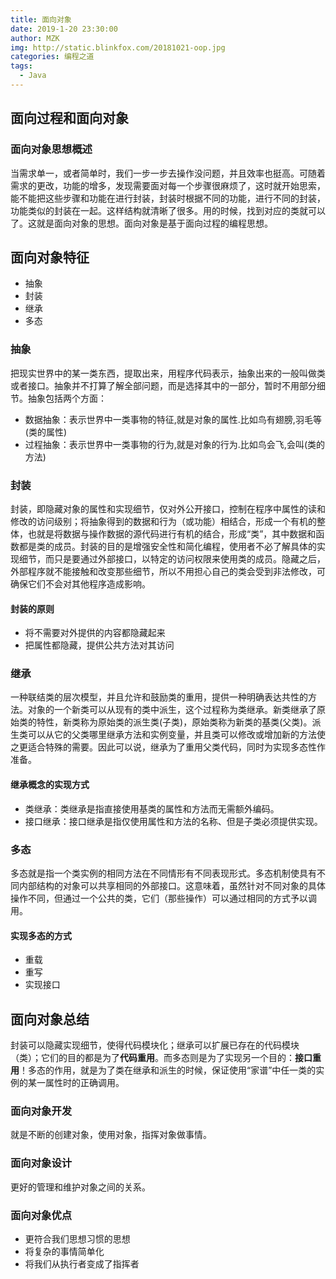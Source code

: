 ```yaml
---
title: 面向对象
date: 2019-1-20 23:30:00
author: MZK
img: http://static.blinkfox.com/20181021-oop.jpg
categories: 编程之道
tags:
  - Java
---
```

## 面向过程和面向对象



### 面向对象思想概述

当需求单一，或者简单时，我们一步一步去操作没问题，并且效率也挺高。可随着需求的更改，功能的增多，发现需要面对每一个步骤很麻烦了，这时就开始思索，能不能把这些步骤和功能在进行封装，封装时根据不同的功能，进行不同的封装，功能类似的封装在一起。这样结构就清晰了很多。用的时候，找到对应的类就可以了。这就是面向对象的思想。面向对象是基于面向过程的编程思想。

## 面向对象特征

- 抽象
- 封装
- 继承
- 多态

### 抽象

把现实世界中的某一类东西，提取出来，用程序代码表示，抽象出来的一般叫做类或者接口。抽象并不打算了解全部问题，而是选择其中的一部分，暂时不用部分细节。抽象包括两个方面：

- 数据抽象：表示世界中一类事物的特征,就是对象的属性.比如鸟有翅膀,羽毛等(类的属性)
- 过程抽象：表示世界中一类事物的行为,就是对象的行为.比如鸟会飞,会叫(类的方法)

### 封装

封装，即隐藏对象的属性和实现细节，仅对外公开接口，控制在程序中属性的读和修改的访问级别；将抽象得到的数据和行为（或功能）相结合，形成一个有机的整体，也就是将数据与操作数据的源代码进行有机的结合，形成“类”，其中数据和函数都是类的成员。封装的目的是增强安全性和简化编程，使用者不必了解具体的实现细节，而只是要通过外部接口，以特定的访问权限来使用类的成员。隐藏之后，外部程序就不能接触和改变那些细节，所以不用担心自己的类会受到非法修改，可确保它们不会对其他程序造成影响。

#### 封装的原则

- 将不需要对外提供的内容都隐藏起来
- 把属性都隐藏，提供公共方法对其访问

### 继承

一种联结类的层次模型，并且允许和鼓励类的重用，提供一种明确表达共性的方法。对象的一个新类可以从现有的类中派生，这个过程称为类继承。新类继承了原始类的特性，新类称为原始类的派生类(子类)，原始类称为新类的基类(父类)。派生类可以从它的父类哪里继承方法和实例变量，并且类可以修改或增加新的方法使之更适合特殊的需要。因此可以说，继承为了重用父类代码，同时为实现多态性作准备。

#### 继承概念的实现方式

- 类继承：类继承是指直接使用基类的属性和方法而无需额外编码。
- 接口继承：接口继承是指仅使用属性和方法的名称、但是子类必须提供实现。

### 多态

多态就是指一个类实例的相同方法在不同情形有不同表现形式。多态机制使具有不同内部结构的对象可以共享相同的外部接口。这意味着，虽然针对不同对象的具体操作不同，但通过一个公共的类，它们（那些操作）可以通过相同的方式予以调用。

#### 实现多态的方式

- 重载
- 重写
- 实现接口

## 面向对象总结

封装可以隐藏实现细节，使得代码模块化；继承可以扩展已存在的代码模块（类）；它们的目的都是为了**代码重用**。而多态则是为了实现另一个目的：**接口重用**！多态的作用，就是为了类在继承和派生的时候，保证使用“家谱”中任一类的实例的某一属性时的正确调用。

### 面向对象开发

就是不断的创建对象，使用对象，指挥对象做事情。

### 面向对象设计

更好的管理和维护对象之间的关系。

### 面向对象优点

- 更符合我们思想习惯的思想
- 将复杂的事情简单化
- 将我们从执行者变成了指挥者
